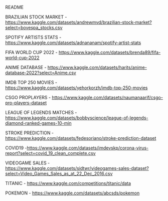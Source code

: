 README

BRAZILIAN STOCK MARKET - https://www.kaggle.com/datasets/andrewmvd/brazilian-stock-market?select=bovespa_stocks.csv

SPOTIFY ARTISTS STATS - https://www.kaggle.com/datasets/adnananam/spotify-artist-stats

FIFA WORLD CUP 2022 - https://www.kaggle.com/datasets/brenda89/fifa-world-cup-2022

ANIME DATABASE - https://www.kaggle.com/datasets/harits/anime-database-2022?select=Anime.csv

IMDB TOP 250 MOVIES - https://www.kaggle.com/datasets/yehorkorzh/imdb-top-250-movies

CSGO PROPLAYERS - https://www.kaggle.com/datasets/naumanaarif/csgo-pro-players-dataset

LEAGUE OF LEGENDS MATCHES - https://www.kaggle.com/datasets/bobbyscience/league-of-legends-diamond-ranked-games-10-min

STROKE PREDICTION - https://www.kaggle.com/datasets/fedesoriano/stroke-prediction-dataset

COVID19 -https://www.kaggle.com/datasets/imdevskp/corona-virus-report?select=covid_19_clean_complete.csv

VIDEOGAME SALES - https://www.kaggle.com/datasets/sidtwr/videogames-sales-dataset?select=Video_Games_Sales_as_at_22_Dec_2016.csv

TITANIC - https://www.kaggle.com/competitions/titanic/data

POKEMON - https://www.kaggle.com/datasets/abcsds/pokemon